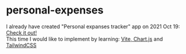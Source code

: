 # personal-expenses

I already have created "Personal expanses tracker" app on 2021 Oct 19: <a href="https://github.com/dkumza/Personal_Expense_Tracker"> Check it out!</a>
<br>
This time I would like to implement by learning: <a href="https://vitejs.dev/"> Vite, <a href="https://www.chartjs.org/">Chart.js<a> and <a href="https://tailwindcss.com/"> TailwindCSS <a>
